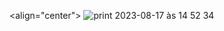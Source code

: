 <align="center">
![print 2023-08-17 às 14 52 34](https://github.com/lhelal1/CAR00110-2023/assets/131181510/38effa17-2494-4b40-b701-f8cb98cce519)
</align> 
